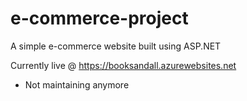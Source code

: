 # e-commerce-project
A simple e-commerce website built using ASP.NET

Currently live @ https://booksandall.azurewebsites.net
- Not maintaining anymore
